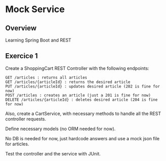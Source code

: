 # Mock Service

## Overview
Learning Spring Boot and REST

## Exercice 1
Create a ShoppingCart REST Controller with the following endpoints:
```
GET /articles : returns all articles
GET /articles/{articleId} : returns the desired article
PUT /articles/{articleId} : updates desired article (202 is fine for now)
POST /articles : creates an article (just a 201 is fine for now)
DELETE /articles/{articleId} : deletes desired article (204 is fine for now)
```

Also, create a CartService, with necessary methods to handle all the REST controller requests.

Define necessary models (no ORM needed for now).

No DB is needed for now, just hardcode answers and use a mock json file for articles.

Test the controller and the service with JUnit.

